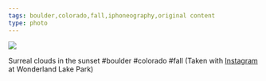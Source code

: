 ```yaml
---
tags: boulder,colorado,fall,iphoneography,original content
type: photo
---
```

<img src="http://25.media.tumblr.com/tumblr_mc0lae4fD11rdkc0do1_1280.jpg" />

Surreal clouds in the sunset #boulder #colorado #fall  (Taken with <a href="http://instagram.com">Instagram</a> at Wonderland Lake Park)
